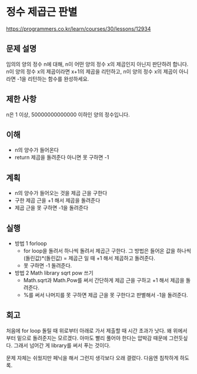 # 정수 제곱근 판별

<https://programmers.co.kr/learn/courses/30/lessons/12934>

## 문제 설명

임의의 양의 정수 n에 대해, n이 어떤 양의 정수 x의 제곱인지 아닌지 판단하려 합니다.
n이 양의 정수 x의 제곱이라면 x+1의 제곱을 리턴하고, n이 양의 정수 x의 제곱이 아니라면 -1을 리턴하는 함수를 완성하세요.

## 제한 사항
n은 1 이상, 50000000000000 이하인 양의 정수입니다.

## 이해

- n의 양수가 들어온다
- return 제곱을 돌려준다 아니면 못 구하면 -1

## 계획

- n의 양수가 들어오는 것을 제곱 근을 구한다
- 구한 제곱 근을 +1 해서 제곱을 돌려준다
- 제곱 근을 못 구하면 -1을 돌려준다


## 실행

- 방법 1 forloop
  - for loop을 돌려서 하나씩 돌려서 제곱근 구한다. 그 방법은 들어온 값을 하나씩 (돌린값)*(돌린값) = 제곱근 일 때 +1 해서 제곱하고 돌려준다.
  - 못 구하면 -1 돌려준다.
- 방법 2 Math library sqrt pow 쓰기
  - Math.sqrt과 Math.Pow를 써서 간단하게 제곱 근을 구하고 +1 해서 제곱을 돌려준다.
  - %를 써서 나머지를 못 구하면 제곱 근을 못 구한다고 판별해서 -1을 돌려준다.

## 회고

처음에 for loop 돌릴 때 위로부터 아래로 가서 제출할 때 시간 초과가 낫다. 왜 위에서부터 밑으로 돌려준지는 모르겠다. 아마도 빨리 풀어야 한다는 압박감 때문에 그런듯싶다. 그래서 넘어간 게 library를 써서 푸는 것이다.

문제 자체는 쉬웠지만 페닉을 해서 그런지 생각보다 오래 결렸다. 다음엔 침착하게 하도록.
